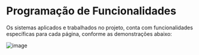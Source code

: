 # Programação de Funcionalidades

Os sistemas aplicados e trabalhados no projeto, conta com funcionalidades específicas para cada página, conforme as demonstrações abaixo:

![image](https://user-images.githubusercontent.com/69984719/175433841-bc71c954-ed68-40b6-aff0-4fc57a0234ff.png)
